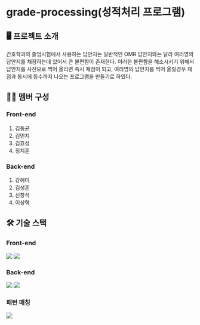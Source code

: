 # grade-processing(성적처리 프로그램)

## 🖥 프로젝트 소개

간호학과의 졸업시험에서 사용하는 답안지는 일반적인 OMR 답안지와는 달라 여러명의 답안지를 채점하는데 있어서 큰 불편함이 존재한다.
이러한 불편함을 해소시키기 위해서 답안지를 사진으로 찍어 올리면 즉시 채점이 되고, 여러명의 답안지를 찍어 올릴경우 채점과 동시에 등수까지 나오는 
프로그램을 만들기로 하였다.


## 👩‍💻 멤버 구성

### Front-end
1. 김동균
2. 김민지
3. 김효성
4. 정지훈

### Back-end
1. 강혜미
2. 김성훈
3. 신창석
4. 이상혁

## 🛠 기술 스택

### Front-end
<img src="https://img.shields.io/badge/React-61DAFB?style=for-the-badge&logo=React&logoColor=white"> <img src="https://img.shields.io/badge/TS-3178C6?style=for-the-badge&logo=TypeScript&logoColor=white">

### Back-end
<img src="https://img.shields.io/badge/Spring-6DB33F?style=for-the-badge&logo=Spring&logoColor=white"> <img src="https://img.shields.io/badge/SpringBoot-6DB33F?style=for-the-badge&logo=SpringBoot&logoColor=white">

### 패턴 매칭
<img src="https://img.shields.io/badge/Python-3776AB?style=for-the-badge&logo=Python&logoColor=white">
